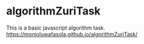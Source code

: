 # algorithmZuriTask
This is a basic javascript algorithm task.
https://monioluwafasola.github.io/algorithmZuriTask/
